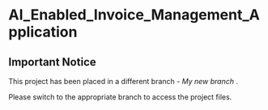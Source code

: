 # AI_Enabled_Invoice_Management_Application

## Important Notice

This project has been placed in a different branch - *My new branch* . 

Please switch to the appropriate branch to access the project files.
